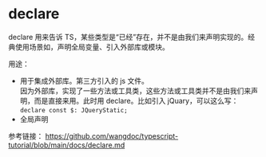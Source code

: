 # declare

declare 用来告诉 TS，某些类型是“已经”存在，并不是由我们来声明实现的。经典使用场景如，声明全局变量、引入外部库或模块。

用途：
- 用于集成外部库。第三方引入的 js 文件。  
    因为外部库，实现了一些方法或工具类，这些方法或工具类并不是由我们来声明，而是直接来用。此时用 declare。比如引入 jQuary，可以这么写：  
    `declare const $: JQueryStatic;`
- 全局声明


参考链接：
https://github.com/wangdoc/typescript-tutorial/blob/main/docs/declare.md